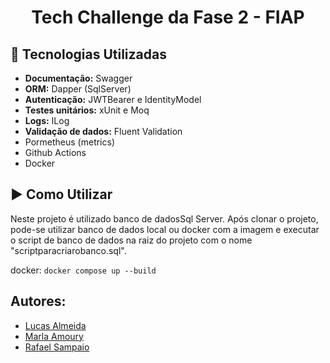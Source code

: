 <h1 align="center">Tech Challenge da Fase 2 - FIAP</h1>

## :wrench: Tecnologias Utilizadas

- **Documentação:** Swagger
- **ORM:** Dapper (SqlServer)
- **Autenticação:** JWTBearer e IdentityModel
- **Testes unitários:** xUnit e Moq
- **Logs:** ILog
- **Validação de dados:** Fluent Validation
- Pormetheus (metrics)
- Github Actions
- Docker

## :arrow_forward: Como Utilizar

Neste projeto é utilizado banco de dadosSql Server. 
Após clonar o projeto, pode-se utilizar banco de dados local ou docker com a imagem e executar o script de banco de dados na raiz do projeto com o nome "scriptparacriarobanco.sql".

docker: ```docker compose up --build```

## Autores:
- [Lucas Almeida](https://github.com/lugsdev)
- [Marla Amoury](https://github.com/marlamoury)
- [Rafael Sampaio](https://github.com/rafasampaio25)
